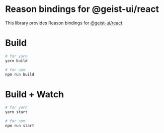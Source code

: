 # Reason bindings for @geist-ui/react

This library provides Reason bindings for [@geist-ui/react](https://github.com/geist-org/react).

# Build

```bash
# for yarn
yarn build

# for npm
npm run build
```

# Build + Watch

```bash
# for yarn
yarn start

# for npm
npm run start
```


